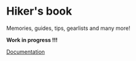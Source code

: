 # Hiker's book

Memories, guides, tips, gearlists and many more!

**Work in progress !!!**

[Documentation](./docs/Readme.md)

